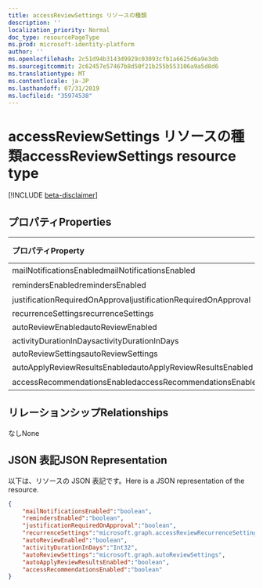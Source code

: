 ```yaml
---
title: accessReviewSettings リソースの種類
description: ''
localization_priority: Normal
doc_type: resourcePageType
ms.prod: microsoft-identity-platform
author: ''
ms.openlocfilehash: 2c51d94b3143d9929c03093cfb1a6625d6a9e3db
ms.sourcegitcommit: 2c62457e57467b8d50f21b255b553106a9a5d8d6
ms.translationtype: MT
ms.contentlocale: ja-JP
ms.lasthandoff: 07/31/2019
ms.locfileid: "35974538"
---
```

# <a name="accessreviewsettings-resource-type"></a><span data-ttu-id="7557b-102">accessReviewSettings リソースの種類</span><span class="sxs-lookup"><span data-stu-id="7557b-102">accessReviewSettings resource type</span></span>

[!INCLUDE [beta-disclaimer](../../includes/beta-disclaimer.md)]


## <a name="properties"></a><span data-ttu-id="7557b-103">プロパティ</span><span class="sxs-lookup"><span data-stu-id="7557b-103">Properties</span></span>
|<span data-ttu-id="7557b-104">プロパティ</span><span class="sxs-lookup"><span data-stu-id="7557b-104">Property</span></span>|<span data-ttu-id="7557b-105">型</span><span class="sxs-lookup"><span data-stu-id="7557b-105">Type</span></span>|<span data-ttu-id="7557b-106">説明</span><span class="sxs-lookup"><span data-stu-id="7557b-106">Description</span></span>|
|:---|:---|:---|
| <span data-ttu-id="7557b-107">mailNotificationsEnabled</span><span class="sxs-lookup"><span data-stu-id="7557b-107">mailNotificationsEnabled</span></span> | <span data-ttu-id="7557b-108">ブール値</span><span class="sxs-lookup"><span data-stu-id="7557b-108">boolean</span></span> |  |
| <span data-ttu-id="7557b-109">remindersEnabled</span><span class="sxs-lookup"><span data-stu-id="7557b-109">remindersEnabled</span></span> | <span data-ttu-id="7557b-110">ブール値</span><span class="sxs-lookup"><span data-stu-id="7557b-110">boolean</span></span> |  |
| <span data-ttu-id="7557b-111">justificationRequiredOnApproval</span><span class="sxs-lookup"><span data-stu-id="7557b-111">justificationRequiredOnApproval</span></span> | <span data-ttu-id="7557b-112">ブール値</span><span class="sxs-lookup"><span data-stu-id="7557b-112">boolean</span></span> |  |
| <span data-ttu-id="7557b-113">recurrenceSettings</span><span class="sxs-lookup"><span data-stu-id="7557b-113">recurrenceSettings</span></span> | <span data-ttu-id="7557b-114">accessReviewRecurrenceSettings</span><span class="sxs-lookup"><span data-stu-id="7557b-114">accessReviewRecurrenceSettings</span></span> |  |
| <span data-ttu-id="7557b-115">autoReviewEnabled</span><span class="sxs-lookup"><span data-stu-id="7557b-115">autoReviewEnabled</span></span> | <span data-ttu-id="7557b-116">ブール値</span><span class="sxs-lookup"><span data-stu-id="7557b-116">boolean</span></span> |  |
| <span data-ttu-id="7557b-117">activityDurationInDays</span><span class="sxs-lookup"><span data-stu-id="7557b-117">activityDurationInDays</span></span> | <span data-ttu-id="7557b-118">Int32</span><span class="sxs-lookup"><span data-stu-id="7557b-118">Int32</span></span> |  |
| <span data-ttu-id="7557b-119">autoReviewSettings</span><span class="sxs-lookup"><span data-stu-id="7557b-119">autoReviewSettings</span></span> | <span data-ttu-id="7557b-120">autoReviewSettings</span><span class="sxs-lookup"><span data-stu-id="7557b-120">autoReviewSettings</span></span> |  |
| <span data-ttu-id="7557b-121">autoApplyReviewResultsEnabled</span><span class="sxs-lookup"><span data-stu-id="7557b-121">autoApplyReviewResultsEnabled</span></span> | <span data-ttu-id="7557b-122">ブール値</span><span class="sxs-lookup"><span data-stu-id="7557b-122">boolean</span></span> |  |
| <span data-ttu-id="7557b-123">accessRecommendationsEnabled</span><span class="sxs-lookup"><span data-stu-id="7557b-123">accessRecommendationsEnabled</span></span> | <span data-ttu-id="7557b-124">ブール値</span><span class="sxs-lookup"><span data-stu-id="7557b-124">boolean</span></span> |  |


## <a name="relationships"></a><span data-ttu-id="7557b-125">リレーションシップ</span><span class="sxs-lookup"><span data-stu-id="7557b-125">Relationships</span></span>
<span data-ttu-id="7557b-126">なし</span><span class="sxs-lookup"><span data-stu-id="7557b-126">None</span></span>
## <a name="json-representation"></a><span data-ttu-id="7557b-127">JSON 表記</span><span class="sxs-lookup"><span data-stu-id="7557b-127">JSON Representation</span></span>
<span data-ttu-id="7557b-128">以下は、リソースの JSON 表記です。</span><span class="sxs-lookup"><span data-stu-id="7557b-128">Here is a JSON representation of the resource.</span></span>
<!--{
  "blockType": "resource",
  "@odata.type": "microsoft.graph.accessReviewSettings"
}-->
``` json
{
    "mailNotificationsEnabled":"boolean",
    "remindersEnabled":"boolean",
    "justificationRequiredOnApproval":"boolean",
    "recurrenceSettings":"microsoft.graph.accessReviewRecurrenceSettings",
    "autoReviewEnabled":"boolean",
    "activityDurationInDays":"Int32",
    "autoReviewSettings":"microsoft.graph.autoReviewSettings",
    "autoApplyReviewResultsEnabled":"boolean",
    "accessRecommendationsEnabled":"boolean"
}
```



